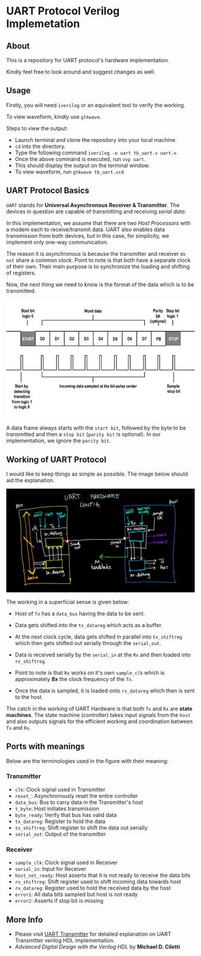 # UART Protocol Verilog Implemetation

## About 

This is a repository for UART protocol's hardware implementation.

Kindly feel free to look around and suggest changes as well.

## Usage

Firstly, you will need `iverilog` or an equivalent tool to verify the working.

To view waveform, kindly use `gtkwave`.

Steps to view the output:

+ Launch terminal and clone the repository into your local machine.
+ `cd` into the directory.
+ Type the following command `iverilog -o uart tb_uart.v uart.v`.
+ Once the above command is executed, run `vvp uart`.
+ This should display the output on the terminal window.
+ To view waveform, run `gtkwave tb_uart.vcd`

## UART Protocol Basics

`UART` stands for **Universal Asynchronous Receiver & Transmitter**. 
The devices in question are capable of transmitting and receiving *serial data*.

In this implementation, we assume that there are two *Host Processors* with a modem each to receive/transmit data.
UART also enables data transmission from both devices, but in this case, for simplicity, we implement only one-way communication.

The reason it is *asynchronous* is because the transmitter and receiver `do not` share a common clock.
Point to note is that both have a separate clock of their own. Their main purpose is to synchronize the loading and shifting of registers.

Now, the next thing we need to know is the format of the data which is to be transmitted.


![UART Data frame](./uart3.png)

A data frame always starts with the `start bit`, followed by the byte to be transmitted and then a `stop bit` (`parity bit` is optional). In our implementation, we ignore the `parity bit`. 

## Working of UART Protocol

I would like to keep things as simple as possible. The image below should aid the explanation.


![Block Diagram](./uart_config.png)


The working in a superficial sense is given below:

+ Host of `Tx` has a `data_bus` having the data to be sent.
+ Data gets shifted into the `tx_datareg` which acts as a buffer. 
+ At the next clock cycle, data gets shifted in parallel into `tx_shiftreg` which then gets shifted out serially through the `serial_out`.

+ Data is received serially by the `serial_in` at the `Rx` and then loaded into `rx_shiftreg`.
+ Point to note is that `Rx` works on it's own `sample_clk` which is approximately **8x** the clock frequency of the `Tx`. 
+ Once the data is sampled, it is loaded onto `rx_datareg` which then is sent to the host.

The catch in the working of UART Hardware is that both `Tx` and `Rx` are **state machines**. The state machine (controller) takes input signals from the `host` and also outputs signals for the efficient working and coordination between `Tx` and `Rx`.

## Ports with meanings

Below are the terminologies used in the figure with their meaning:

### Transmitter

+ `clk`: Clock signal used in Transmitter
+ `reset_`: Asynchronously reset the entire controller
+ `data_bus`: Bus to carry data in the Transmitter's host
+ `t_byte`: Host initiates transmission
+ `byte_ready`: Verify that bus has valid data
+ `tx_datareg`: Register to hold the data
+ `tx_shiftreg`: Shift register to shift the data out serially
+ `serial_out`: Output of the transmitter

### Receiver
  
+  `sample_clk`: Clock signal used in Receiver
+  `serial_in`: Input for Receiver
+  `host_not_ready`: Host asserts that it is not ready to receive the data bits
+  `rx_shiftreg`: Shift register used to shift incoming data towards host
+  `rx_datareg`: Register used to hold the received data by the host
+  `error1`: All data bits sampled but host is not ready
+  `error2`: Asserts if stop bit is missing

## More Info

+ Please visit [UART Transmitter](https://www.youtube.com/watch?v=FCQUKHqp4qY) for detailed explanation on UART Transmitter verilog HDL implementation.
+ *Advanced Digital Design with the Verilog HDL* by **Michael D. Ciletti**
